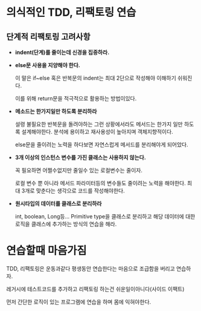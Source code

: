 # 의식적인 TDD, 리팩토링 연습

## 단계적 리팩토링 고려사항

* __indent(단계)를 줄이는데 신경을 집중하라.__

* __else문 사용을 지양해야 한다.__ 

    이 말은 if~else 혹은 반복문의 indent는 최대 2단으로 작성해야 
    이해하기 쉬워진다. 
    
    이를 위해 return문을 적극적으로 활용하는 방법이있다. 

* __메소드는 한가지일만 하도록 분리하라__

    설령 불필요한 반복문을 돌려야하는 그런 상황에서라도 메서드는 한가지 일만 하도록 설계해야한다. 분석에 용이하고 재사용성이 높아지며 객체지향적이다.
    
    else문을 줄이려는 노력을 하다보면 자연스럽게 메서드를 분리해야게 되어았다. 

* __3개 이상의 인스턴스 변수를 가진 클래스는 사용하지 않는다.__

    꼭 필요하면 어쩔수없지만 줄일수 있는 로컬변수는 줄이자. 
    
    로컬 변수 뿐 아니라 메서드 파라미터등의 변수들도 줄이려는 노력을 해야한다. 최대 3개로 맞춘다는 생각으로 코드를 작성해야한다. 

* __원시타입의 데이터를 클래스로 분리하라__

    int, boolean, Long등... Primitive type을 클래스로 분리하고 해당 데이터에 대한 로직을 클래스에 추가하는 방식의 연습을 해라.



# 연습할때 마음가짐
  TDD, 리팩토링은 운동과같다 평생동안 연습한다는 마음으로 조급함을 버리고 연습하자.

  레거시에 테스트코드를 추가하고 리팩토링 하는건 쉬운일이아니다(사이드 이팩트)

  먼저 간단한 로직이 있는 프로그램에 연습을 하며 몸에 익혀야한다.
 
